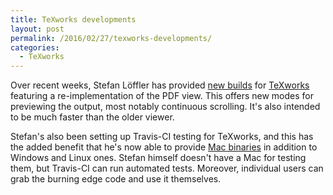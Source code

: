 ```yaml
---
title: TeXworks developments
layout: post
permalink: /2016/02/27/texworks-developments/
categories:
  - TeXworks
---
```

Over recent weeks, Stefan Löffler has provided [new builds](https://drive.google.com/folderview?id=0B5iVT8Q7W44pNDlQVm9uRGpEWHc&amp;tid=0B5iVT8Q7W44pMkNLblFjUzdQUVE) for [TeXworks](https://www.tug.org/texworks/)
featuring a re-implementation of the PDF view. This offers
new modes for previewing the output, most notably continuous scrolling.
It's also intended to be much faster than the older viewer.

Stefan's also been setting up Travis-CI testing for TeXworks, and this
has the added benefit that he's now able to provide [Mac binaries](https://bintray.com/stloeffler/generic/Latest-TeXworks-Mac/_latestVersion) in addition
to Windows and Linux ones. Stefan himself doesn't have a Mac for testing
them, but Travis-CI can run automated tests. Moreover, individual users
can grab the burning edge code and use it themselves.
